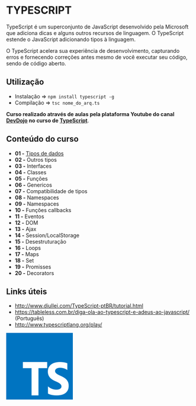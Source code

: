 # TYPESCRIPT

TypeScript é um superconjunto de JavaScript desenvolvido pela Microsoft que adiciona dicas e alguns outros recursos de linguagem. O TypeScript estende o JavaScript adicionando tipos à linguagem.

O TypeScript acelera sua experiência de desenvolvimento, capturando erros e fornecendo correções antes mesmo de você executar seu código, sendo de código aberto.

## Utilização

- Instalação => `npm install typescript -g`
- Compilação => `tsc nome_do_arq.ts` 


**Curso realizado através de aulas pela plataforma Youtube do canal [DevDojo](https://www.youtube.com/channel/UCjF0OccBT05WxsJb2zNkL4g) no curso de [TypeScript](https://www.youtube.com/playlist?list=PL62G310vn6nGg5OzjxE8FbYDzCs_UqrUs)**.

## Conteúdo do curso

- **01 -** [Tipos de dados](https://codesandbox.io/p/sandbox/typescript-q7xs2r)
- **02 -** Outros tipos
- **03 -** Interfaces
- **04 -** Classes
- **05 -** Funções
- **06 -** Genericos
- **07 -** Compatibilidade de tipos
- **08 -** Namespaces
- **09 -** Namespaces
- **10 -** Funções callbacks	
- **11 -** Eventos
- **12 -** DOM
- **13 -** Ajax
- **14 -** Session/LocalStorage
- **15 -** Desestruturação
- **16 -** Loops
- **17 -** Maps
- **18 -** Set
- **19 -** Promisses
- **20 -** Decorators

## Links úteis

* http://www.diullei.com/TypeScript-ptBR/tutorial.html
* https://tableless.com.br/diga-ola-ao-typescript-e-adeus-ao-javascript/ (Português)
* http://www.typescriptlang.org/play/

![](https://github.com/leandrobeandrade/javascript-cursos/blob/master/typescript/ts.png)
